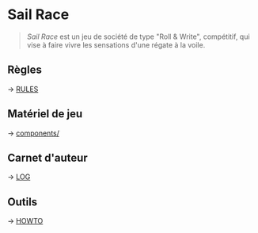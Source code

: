 Sail Race
=========

> _Sail Race_ est un jeu de société de type "Roll & Write", compétitif,
> qui vise à faire vivre les sensations d'une régate à la voile.

Règles
------

&rarr; [RULES](./RULES.md)

Matériel de jeu
---------------

&rarr; [components/](./components/)

Carnet d'auteur
---------------

&rarr; [LOG](./LOG.md)

Outils
------

&rarr; [HOWTO](./HOWTO.md)

